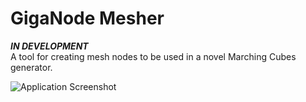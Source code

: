 # GigaNode Mesher
***IN DEVELOPMENT***<br>
A tool for creating mesh nodes to be used in a novel Marching Cubes generator.

![Application Screenshot](ReadmeResources/screenshot.png)